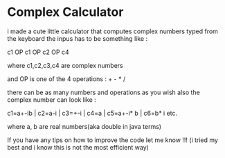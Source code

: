 # Complex Calculator
i made a cute little calculator that computes complex numbers typed from the keyboard 
the inpus has to be something like :

c1 OP c1 OP c2 OP c4 

where c1,c2,c3,c4 are complex numbers 

and OP is one of the 4 operations : + - * / 

there can be as many numbers and operations as you wish
also the complex number can look like : 

c1=a+-ib     |
c2=a-i    |
c3=+-i    |
c4=a    |
c5=a+-i* b    |
c6=b* i   etc.

where a, b are real numbers(aka double in java terms)

If you have any tips on how to improve the code let me know !!! (i tried my best and i know this is not the most efficient way)

